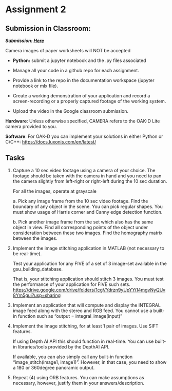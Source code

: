 # Assignment 2

## Submission in Classroom:

**_Submission: [Here](https://github.com/brentonjackson/csc-4980/blob/master/Assignment2/Assignment%202.ipynb)_**

Camera images of paper worksheets will NOT be accepted

- **Python:** submit a jupyter notebook and the .py files associated

- Manage all your code in a github repo for each assignment.

- Provide a link to the repo in the documentation workspace
  (jupyter notebook or mlx file).

- Create a working demonstration of your application and record a screen-recording or a properly captured footage of the working system.
- Upload the video in the Google classroom submission.

**Hardware**: Unless otherwise specified, CAMERA refers to the OAK-D Lite camera provided to you.

**Software**:
For OAK-D you can implement your solutions in either Python or
C/C++: https://docs.luxonis.com/en/latest/

## Tasks

1. Capture a 10 sec video footage using a camera of your choice.
   The footage should be taken with the camera in hand and you need to pan the camera slightly from left-right or right-left
   during the 10 sec duration.

   For all the images, operate at grayscale

   a. Pick any image frame from the 10 sec video footage. Find the boundary of any object
   in the scene. You can pick regular shapes. You must show usage of Harris corner and Canny
   edge detection function.

   b. Pick another image frame from the set which also has the same object in view. Find all
   corresponding points of the object under consideration between these two images. Find the
   homography matrix between the images.

2. Implement the image stitching application in MATLAB (not necessary to be real-time).

   Test your application for any FIVE of a set of 3 image-set available in the gsu_building_database.

   That is, your stitching application should stitch 3 images.
   You must test the performance of your application for FIVE such sets.
   https://drive.google.com/drive/folders/1cgVYdrzn9yUpYYi14mgvNyQUv8Ym5gui?usp=sharing

3. Implement an application that will compute and display the INTEGRAL image feed along with
   the stereo and RGB feed. You cannot use a built-in function such as
   “output = integral_image(input)”

4. Implement the image stitching, for at least 1 pair of images. Use SIFT features.

   If using Depth AI API this should function in real-time.
   You can use built-in libraries/tools provided by the DepthAI API.

   If available, you can also simply call any built-in function “image_stitch(image1, image1)”.
   However, in that case, you need to show a 180 or 360degree panoramic output.

5. Repeat (4) using ORB features.
   You can make assumptions as necessary, however, justify them in your answers/description.
